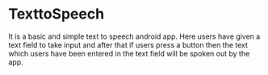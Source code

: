# TexttoSpeech
It is a basic and simple text to speech android app.
Here users have given a text field to take input and after that if users press a button then the text which users have been entered in the
text field will be spoken out by the app.
